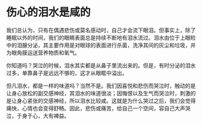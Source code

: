 # 伤心的泪水是咸的

我们总认为，只有在偶遇悲伤或莫名感动时，自己才会流下眼泪。但事实上，除了睡眠以外的时间，我们的眼睛表面总是持续不断地有泪水流过。泪水由位于上眼睑中的泪腺分泌，其主要作用是对眼球的表面进行杀菌，洗净其间的灰尘和垃圾，并为眼角膜运送营养物质和氧气。

你知道吗？哭泣的时候，泪水其实都是从鼻子里流出来的。但是，有时分泌的泪水过多，单靠鼻子是远远不够的，这才从眼眶中溢出。

但凡泪水，都是一样的味道吗？当然不是。我们因喜悦和悲伤而哭泣时，触动的是让身心放松的副交感神经，其泪水的味道很淡；因悔恨以及生气而哭泣时，刺激的是让身心紧张的交感神经，所以泪水比较咸。这就是为什么哭过之后，我们会觉得痛快，心情也会变得舒畅。因此，悲伤或痛苦，给自己一个空间，容自己大声哭泣，于身于心，大有裨益。